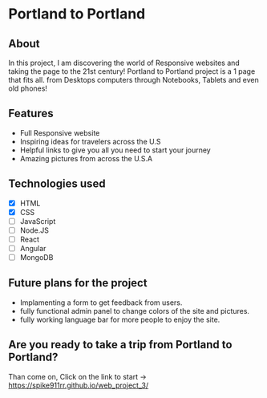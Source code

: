 # Portland to Portland

## About
In this project, I am discovering the world of Responsive websites and taking the page to the 21st century!
Portland to Portland project is a 1 page that fits all. from Desktops computers through Notebooks, Tablets and even old phones!

## Features
* Full Responsive website
* Inspiring ideas for travelers across the U.S
* Helpful links to give you all you need to start your journey
* Amazing pictures from across the U.S.A

## Technologies used
- [x] HTML
- [X] CSS
- [ ] JavaScript
- [ ] Node.JS
- [ ] React
- [ ] Angular
- [ ] MongoDB

## Future plans for the project
* Implamenting a form to get feedback from users.
* fully functional admin panel to change colors of the site and pictures.
* fully working language bar for more people to enjoy the site.

## Are you ready to take a trip from Portland to Portland?
Than come on, Click on the link to start -> https://spike911rr.github.io/web_project_3/
